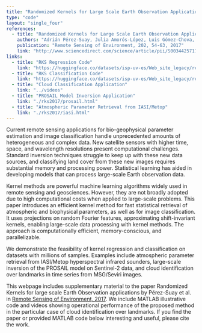```yaml
---
title: "Randomized Kernels for Large Scale Earth Observation Applications"
type: "code"
layout: "single_four"
references:
  - title: "Randomized Kernels for Large Scale Earth Observation Applications"
    authors: "Adrián Pérez-Suay, Julia Amorós-López, Luis Gómez-Chova, Valero Laparra, Jordi Muñoz-Marí, Gustau Camps-Valls"
    publication: "Remote Sensing of Environment, 202, 54-63, 2017"
    link: "http://www.sciencedirect.com/science/article/pii/S0034425717300615"
links:
  - title: "RKS Regression Code"
    link: "https://huggingface.co/datasets/isp-uv-es/Web_site_legacy/resolve/main/code/soft_rs/RKS_regression.m"
  - title: "RKS Classification Code"
    link: "https://huggingface.co/datasets/isp-uv-es/Web_site_legacy/resolve/main/code/soft_rs/RKS_classification.m"
  - title: "Cloud Classification Application"
    link: "../videos"
  - title: "PROSAIL Model Inversion Application"
    link: "./rks2017/prosail.html"
  - title: "Atmospheric Parameter Retrieval from IASI/Metop"
    link: "./rks2017/iasi.html"
---
```


Current remote sensing applications for bio-geophysical parameter estimation and image classification handle unprecedented amounts of heterogeneous and complex data. New satellite sensors with higher time, space, and wavelength resolutions present computational challenges. Standard inversion techniques struggle to keep up with these new data sources, and classifying land cover from these new images requires substantial memory and processing power. Statistical learning has aided in developing models that can process large-scale Earth observation data.

Kernel methods are powerful machine learning algorithms widely used in remote sensing and geosciences. However, they are not broadly adopted due to high computational costs when applied to large-scale problems. This paper introduces an efficient kernel method for fast statistical retrieval of atmospheric and biophysical parameters, as well as for image classification. It uses projections on random Fourier features, approximating shift-invariant kernels, enabling large-scale data processing with kernel methods. The approach is computationally efficient, memory-conscious, and parallelizable.

We demonstrate the feasibility of kernel regression and classification on datasets with millions of samples. Examples include atmospheric parameter retrieval from IASI/Metop hyperspectral infrared sounders, large-scale inversion of the PROSAIL model on Sentinel-2 data, and cloud identification over landmarks in time series from MSG/Seviri images.

This webpage includes supplementary material to the paper Randomized Kernels for large scale Earth Observation applications by Pérez-Suay et al. in [Remote Sensing of Environment, 2017](http://www.sciencedirect.com/science/article/pii/S0034425717300615). We include MATLAB illustrative code and videos showing operational performance of the proposed method in the particular case of cloud identification over landmarks. If you find the paper or provided MATLAB code below interesting and useful, please cite the work.